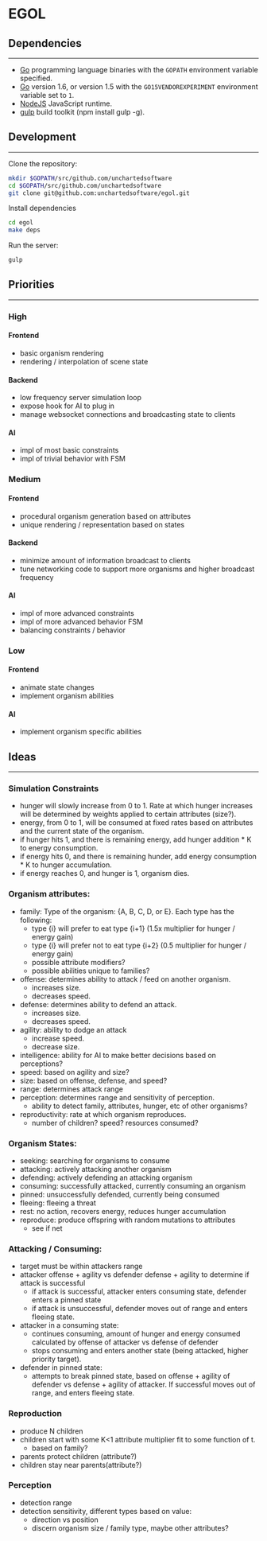 # EGOL

## Dependencies
---
- [Go](https://golang.org/) programming language binaries with the `GOPATH` environment variable specified.
- [Go](https://golang.org/) version 1.6, or version 1.5 with the `GO15VENDOREXPERIMENT` environment variable set to `1`.
- [NodeJS](http://nodejs.org/) JavaScript runtime.
- [gulp](http://http://gulpjs.com/) build toolkit (npm install gulp -g).

## Development
---
Clone the repository:

```bash
mkdir $GOPATH/src/github.com/unchartedsoftware
cd $GOPATH/src/github.com/unchartedsoftware
git clone git@github.com:unchartedsoftware/egol.git
```

Install dependencies

```bash
cd egol
make deps
```

Run the server:

```bash
gulp
```

## Priorities
---
### High

#### Frontend
- basic organism rendering
- rendering / interpolation of scene state

#### Backend
- low frequency server simulation loop
- expose hook for AI to plug in
- manage websocket connections and broadcasting state to clients

#### AI
- impl of most basic constraints
- impl of trivial behavior with FSM

### Medium

#### Frontend
- procedural organism generation based on attributes
- unique rendering / representation based on states

#### Backend
- minimize amount of information broadcast to clients
- tune networking code to support more organisms and higher broadcast frequency

#### AI
- impl of more advanced constraints
- impl of more advanced behavior FSM
- balancing constraints / behavior

### Low

#### Frontend
- animate state changes
- implement organism abilities

#### AI
- implement organism specific abilities

## Ideas
---
### Simulation Constraints

- hunger will slowly increase from 0 to 1. Rate at which hunger increases will be determined by weights applied to certain attributes (size?).
- energy, from 0 to 1, will be consumed at fixed rates based on attributes and the current state of the organism.
- if hunger hits 1, and there is remaining energy, add hunger addition * K to energy consumption.
- if energy hits 0, and there is remaining hunder, add energy consumption * K to hunger accumulation.
- if energy reaches 0, and hunger is 1, organism dies.

### Organism attributes:

- family: Type of the organism: {A, B, C, D, or E}. Each type has the following:
	- type {i} will prefer to eat type {i+1} (1.5x multiplier for hunger / energy gain)
	- type {i} will prefer not to eat type {i+2} (0.5 multiplier for hunger / energy gain)
	- possible attribute modifiers?
	- possible abilities unique to families?
- offense: determines ability to attack / feed on another organism.
	- increases size.
	- decreases speed.
- defense: determines ability to defend an attack.
	- increases size.
	- decreases speed.
- agility: ability to dodge an attack
	- increase speed.
	- decrease size.
- intelligence: ability for AI to make better decisions based on perceptions?
- speed: based on agility and size?
- size: based on offense, defense, and speed?
- range: determines attack range
- perception: determines range and sensitivity of perception.
	- ability to detect family, attributes, hunger, etc of other organisms?
- reproductivity: rate at which organism reproduces.
	- number of children? speed? resources consumed?

### Organism States:

- seeking: searching for organisms to consume
- attacking: actively attacking another organism
- defending: actively defending an attacking organism
- consuming: successfully attacked, currently consuming an organism
- pinned: unsuccessfully defended, currently being consumed
- fleeing: fleeing a threat
- rest: no action, recovers energy, reduces hunger accumulation
- reproduce: produce offspring with random mutations to attributes
	- see if net

### Attacking / Consuming:

- target must be within attackers range
- attacker offense + agility vs defender defense + agility to determine if attack is successful
	- if attack is successful, attacker enters consuming state, defender enters a pinned state
	- if attack is unsuccessful, defender moves out of range and enters fleeing state.
- attacker in a consuming state:
	- continues consuming, amount of hunger and energy consumed calculated by offense of attacker vs defense of defender
	- stops consuming and enters another state (being attacked, higher priority target).
- defender in pinned state:
 	- attempts to break pinned state, based on offense + agility of defender vs defense + agility of attacker. If successful moves out of range, and enters fleeing state.

### Reproduction

- produce N children
- children start with some K<1 attribute multiplier fit to some function of t.
	- based on family?
- parents protect children (attribute?)
- children stay near parents(attribute?)

### Perception

- detection range
- detection sensitivity, different types based on value:
	- direction vs position
	- discern organism size / family type, maybe other attributes?

